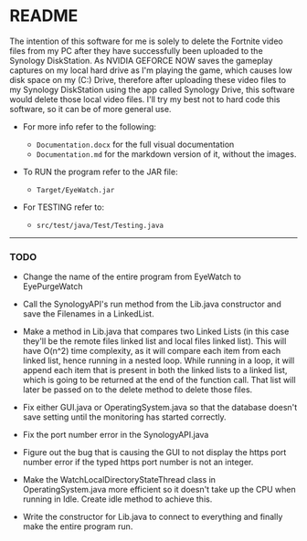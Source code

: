 # README

The intention of this software for me is solely to delete the Fortnite video files from my PC after they have successfully been uploaded to the Synology DiskStation. As NVIDIA GEFORCE NOW saves the gameplay captures on my local hard drive as I'm playing the game, which causes low disk space on my (C:) Drive, therefore after uploading these video files to my Synology DiskStation using the app called Synology Drive, this software would delete those local video files. I'll try my best not to hard code this software, so it can be of more general use.

- For more info refer to the following:
  - `Documentation.docx` for the full visual documentation
  - `Documentation.md` for the markdown version of it, without the images.

- To RUN the program refer to the JAR file:
  - `Target/EyeWatch.jar`

- For TESTING refer to:
  - `src/test/java/Test/Testing.java`

<hr>

### TODO

- Change the name of the entire program from EyeWatch to EyePurgeWatch

- Call the SynologyAPI&#39;s  run method from the Lib.java constructor and save the Filenames in a LinkedList.

- Make a method in Lib.java that compares two Linked Lists (in this case they&#39;ll be the remote files linked list and local files linked list). This will have O(n^2) time complexity, as it will compare each item from each linked list, hence running in a nested loop. While running in a loop, it will append each item that is present in both the linked lists to a linked list, which is going to be returned at the end of the function call. That list will later be passed on to the delete method to delete those files.

- Fix either GUI.java or OperatingSystem.java so that the database doesn&#39;t save setting until the monitoring has started correctly.

- Fix the port number error in the SynologyAPI.java

- Figure out the bug that is causing the GUI to not display the https port number error if the typed https port number is not an integer.

- Make the WatchLocalDirectoryStateThread class in OperatingSystem.java more efficient so it doesn&#39;t take up the CPU when running in Idle. Create idle method to achieve this.

- Write the constructor for Lib.java to connect to everything and finally make the entire program run.


